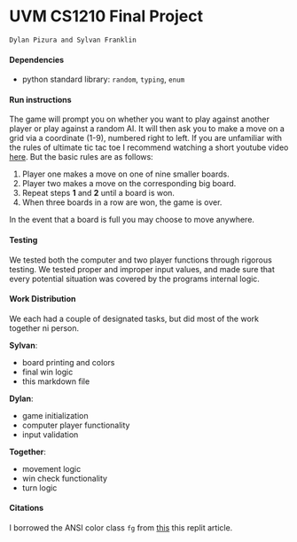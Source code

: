# UVM CS1210 Final Project 
`Dylan Pizura and Sylvan Franklin`

#### Dependencies
- python standard library: `random`, `typing`, `enum`

#### Run instructions
The game will prompt you on whether you want to play against another player or play against a random AI. It will then ask you to make a move on a grid via a coordinate (1-9), numbered right to left. If you are unfamiliar with the rules of ultimate tic tac toe I recommend watching a short youtube video [here](https://www.youtube.com/shorts/_Na3a1ZrX7c). But the basic rules are as follows:

1. Player one makes a move on one of nine smaller boards.
2. Player two makes a move on the corresponding big board.
3. Repeat steps **1** and **2** until a board is won.
4. When three boards in a row are won, the game is over. 

In the event that a board is full you may choose to move anywhere. 

#### Testing
We tested both the computer and two player functions through rigorous testing. We tested proper and improper input values, and made sure that every potential situation was covered by the programs internal logic. 

#### Work Distribution

We each had a couple of designated tasks, but did most of the work together ni person. 

**Sylvan**: 
- board printing and colors
- final win logic
- this markdown file

**Dylan**: 
- game initialization 
- computer player functionality
- input validation

**Together**:
- movement logic 
- win check functionality
- turn logic

#### Citations

I borrowed the ANSI color class `fg` from [this](https://replit.com/talk/learn/ANSI-Escape-Codes-in-Python/22803) this replit article. 
     

